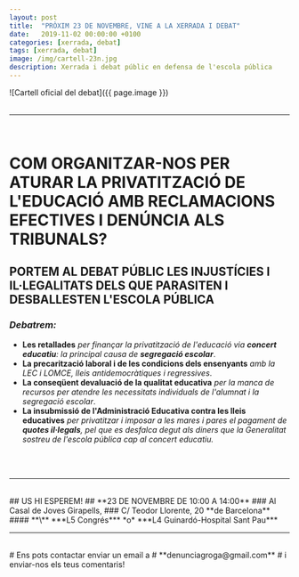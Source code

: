 ```yaml
---
layout: post
title:  "PRÒXIM 23 DE NOVEMBRE, VINE A LA XERRADA I DEBAT"
date:   2019-11-02 00:00:00 +0100
categories: [xerrada, debat]
tags: [xerrada, debat]
image: /img/cartell-23n.jpg
description: Xerrada i debat públic en defensa de l'escola pública
---
```

 
![Cartell oficial del debat]({{ page.image }})
<br>
<br>

---

<br>

# **COM ORGANITZAR-NOS PER ATURAR LA PRIVATITZACIÓ DE L'EDUCACIÓ AMB RECLAMACIONS EFECTIVES I DENÚNCIA ALS TRIBUNALS?**
## **PORTEM AL DEBAT PÚBLIC LES INJUSTÍCIES I IL·LEGALITATS DELS QUE PARASITEN I DESBALLESTEN L'ESCOLA PÚBLICA**

### *Debatrem:*
- **Les retallades** *per finançar la privatització de l'educació via **concert educatiu**: la principal causa de **segregació escolar***.
- **La precarització laboral i de les condicions dels ensenyants** *amb la LEC i LOMCE, lleis antidemocràtiques i regressives*.
- **La conseqüent devaluació de la qualitat educativa** *per la manca de recursos per atendre les necessitats individuals de l'alumnat i la segregació escolar*.
- **La insubmissió de l'Administració Educativa contra les lleis educatives** *per privatitzar i imposar a les mares i pares el pagament de **quotes il·legals**, pel que es desfalca degut als diners que la Generalitat sostreu de l'escola pública cap al concert educatiu.*
<br>
<br>

---

<br>
## US HI ESPEREM! 
## **23 DE NOVEMBRE DE 10:00 A 14:00**
### Al Casal de Joves Girapells, 
### C/ Teodor Llorente, 20 **de Barcelona**
#### **\<M\>** ***L5 Congrés*** *o* ***L4 Guinardó-Hospital Sant Pau***
<br>

---

<br>
# Ens pots contactar enviar un email a 
# **denunciagroga@gmail.com**
# i enviar-nos els teus comentaris!